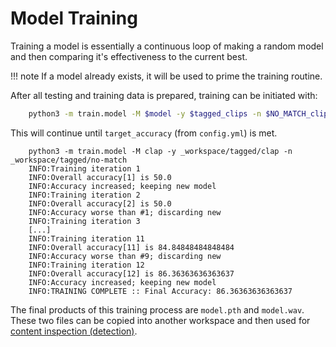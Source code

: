 Model Training
==============

Training a model is essentially a continuous loop of making a random model and
then comparing it's effectiveness to the current best.

!!! note
    If a model already exists, it will be used to prime the training routine.

After all testing and training data is prepared, training can be initiated with:
```sh
    python3 -m train.model -M $model -y $tagged_clips -n $NO_MATCH_clips
```

This will continue until `target_accuracy` (from `config.yml`) is met.

```text
    python3 -m train.model -M clap -y _workspace/tagged/clap -n _workspace/tagged/no-match
    INFO:Training iteration 1
    INFO:Overall accuracy[1] is 50.0
    INFO:Accuracy increased; keeping new model
    INFO:Training iteration 2
    INFO:Overall accuracy[2] is 50.0
    INFO:Accuracy worse than #1; discarding new
    INFO:Training iteration 3
    [...]
    INFO:Training iteration 11
    INFO:Overall accuracy[11] is 84.84848484848484
    INFO:Accuracy worse than #9; discarding new
    INFO:Training iteration 12
    INFO:Overall accuracy[12] is 86.36363636363637
    INFO:Accuracy increased; keeping new model
    INFO:TRAINING COMPLETE :: Final Accuracy: 86.36363636363637
```

The final products of this training process are `model.pth` and `model.wav`.
These two files can be copied into another workspace and then used for
[content inspection (detection)](inspect.md).
